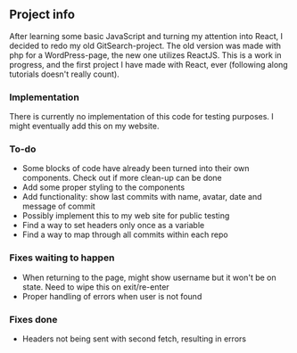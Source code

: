 ## Project info

After learning some basic JavaScript and turning my attention into React, I decided to redo my old GitSearch-project. The old version was made with php for a WordPress-page, the new one utilizes ReactJS. This is a work in progress, and the first project I have made with React, ever (following along tutorials doesn't really count).

### Implementation

There is currently no implementation of this code for testing purposes. I might eventually add this on my website.

### To-do

- Some blocks of code have already been turned into their own components. Check out if more clean-up can be done
- Add some proper styling to the components
- Add functionality: show last commits with name, avatar, date and message of commit
- Possibly implement this to my web site for public testing
- Find a way to set headers only once as a variable
- Find a way to map through all commits within each repo

### Fixes waiting to happen

- When returning to the page, might show username but it won't be on state. Need to wipe this on exit/re-enter
- Proper handling of errors when user is not found

### Fixes done

- Headers not being sent with second fetch, resulting in errors
